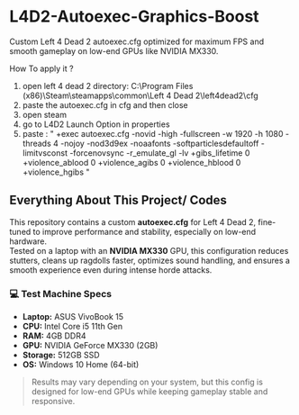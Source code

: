 # L4D2-Autoexec-Graphics-Boost
Custom Left 4 Dead 2 autoexec.cfg optimized for maximum FPS and smooth gameplay on low-end GPUs like NVIDIA MX330.

How To apply it ?

1. open left 4 dead 2 directory:
C:\Program Files (x86)\Steam\steamapps\common\Left 4 Dead 2\left4dead2\cfg
2. paste the autoexec.cfg in cfg and then close 
3. open steam
4. go to L4D2 Launch Option in properties
5. paste :
" +exec autoexec.cfg -novid -high -fullscreen -w 1920 -h 1080 -threads 4 -nojoy -nod3d9ex -noaafonts -softparticlesdefaultoff -limitvsconst -forcenovsync -r_emulate_gl -lv +gibs_lifetime 0 +violence_ablood 0 +violence_agibs 0 +violence_hblood 0 +violence_hgibs " 

## Everything About This Project/ Codes
This repository contains a custom **autoexec.cfg** for Left 4 Dead 2, fine-tuned to improve performance and stability, especially on low-end hardware.  
Tested on a laptop with an **NVIDIA MX330** GPU, this configuration reduces stutters, cleans up ragdolls faster, optimizes sound handling, and ensures a smooth experience even during intense horde attacks.

### 💻 Test Machine Specs
- **Laptop:** ASUS VivoBook 15  
- **CPU:** Intel Core i5 11th Gen  
- **RAM:** 4GB DDR4  
- **GPU:** NVIDIA GeForce MX330 (2GB)  
- **Storage:** 512GB SSD  
- **OS:** Windows 10 Home (64-bit)

> Results may vary depending on your system, but this config is designed for low-end GPUs while keeping gameplay stable and responsive.
